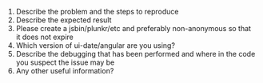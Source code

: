 <!--- Please fill out the template below -->

1. Describe the problem and the steps to reproduce
2. Describe the expected result
3. Please create a jsbin/plunkr/etc and preferably non-anonymous so that it does not expire
4. Which version of ui-date/angular are you using?
5. Describe the debugging that has been performed and where in the code you suspect the issue may be
6. Any other useful information?

